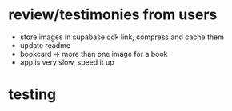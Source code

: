 # review/testimonies from users

- store images in supabase cdk link, compress and cache them
- update readme
- bookcard => more than one image for a book
- app is very slow, speed it up

# testing
